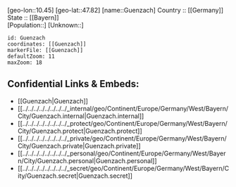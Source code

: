 ﻿---
location: [47.82,10.45] 
mapzoom: [7,12] 
mapmarker: city 
type: City
tags:
- geo/City


SpocWebEntityId: 30662
isDeleted: false
confidential: public

---
[geo-lon::10.45] 
[geo-lat::47.82] 
[name::Guenzach] 
Country :: [[Germany]]  
State :: [[Bayern]]  
[Population::] 
[Unknown::] 


```leaflet
id: Guenzach
coordinates: [[Guenzach]] 
markerFile: [[Guenzach]] 
defaultZoom: 11 
maxZoom: 18
```


## Confidential Links & Embeds: 
- [[Guenzach|Guenzach]]  
- [[../../../../../../../../_internal/geo/Continent/Europe/Germany/West/Bayern/City/Guenzach.internal|Guenzach.internal]] 
- [[../../../../../../../../_protect/geo/Continent/Europe/Germany/West/Bayern/City/Guenzach.protect|Guenzach.protect]] 
- [[../../../../../../../../_private/geo/Continent/Europe/Germany/West/Bayern/City/Guenzach.private|Guenzach.private]] 
- [[../../../../../../../../_personal/geo/Continent/Europe/Germany/West/Bayern/City/Guenzach.personal|Guenzach.personal]] 
- [[../../../../../../../../_secret/geo/Continent/Europe/Germany/West/Bayern/City/Guenzach.secret|Guenzach.secret]] 
